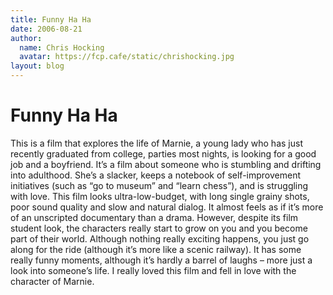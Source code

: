 ```yaml
---
title: Funny Ha Ha
date: 2006-08-21
author:
  name: Chris Hocking
  avatar: https://fcp.cafe/static/chrishocking.jpg
layout: blog
---
```

# Funny Ha Ha

This is a film that explores the life of Marnie, a young lady who has just recently graduated from college, parties most nights, is looking for a good job and a boyfriend. It’s a film about someone who is stumbling and drifting into adulthood. She’s a slacker, keeps a notebook of self-improvement initiatives (such as “go to museum” and “learn chess”), and is struggling with love. This film looks ultra-low-budget, with long single grainy shots, poor sound quality and slow and natural dialog. It almost feels as if it’s more of an unscripted documentary than a drama. However, despite its film student look, the characters really start to grow on you and you become part of their world. Although nothing really exciting happens, you just go along for the ride (although it’s more like a scenic railway). It has some really funny moments, although it’s hardly a barrel of laughs – more just a look into someone’s life. I really loved this film and fell in love with the character of Marnie.